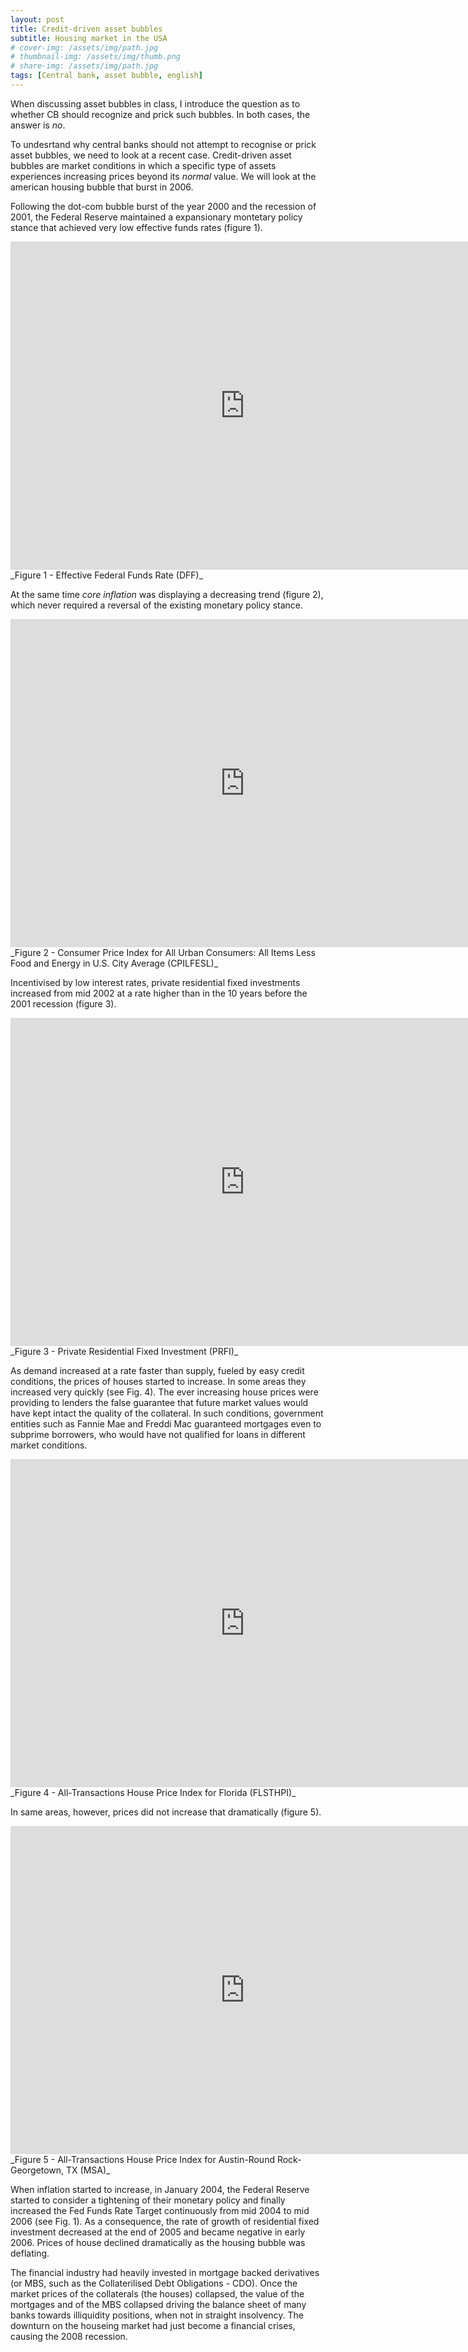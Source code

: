 ```yaml
---
layout: post
title: Credit-driven asset bubbles 
subtitle: Housing market in the USA
# cover-img: /assets/img/path.jpg
# thumbnail-img: /assets/img/thumb.png
# share-img: /assets/img/path.jpg
tags: [Central bank, asset bubble, english]
---
```

When discussing asset bubbles in class, I introduce the question as to whether CB should recognize and prick such bubbles. In both cases, the answer is _no_.

To undesrtand why central banks should not attempt to recognise or prick asset bubbles, we need to look at a recent case. Credit-driven asset bubbles are market conditions in which a specific type of assets experiences increasing prices beyond its _normal_ value. We will look at the american housing bubble that burst in 2006.

Following the dot-com bubble burst of the year 2000 and the recession of 2001, the Federal Reserve maintained a expansionary montetary policy stance that achieved very low effective funds rates (figure 1).
<br>
<iframe src="https://fred.stlouisfed.org/graph/graph-landing.php?g=CVfR&width=750&height=475" scrolling="no" frameborder="0" style="overflow:hidden; width:750px; height:525px;" allowTransparency="true" loading="lazy"></iframe>
_Figure 1 -  Effective Federal Funds Rate (DFF)_

At the same time _core inflation_ was displaying a decreasing trend (figure 2), which never required a reversal of the existing monetary policy stance.
<br>
<iframe src="https://fred.stlouisfed.org/graph/graph-landing.php?g=CVgt&width=750&height=475" scrolling="no" frameborder="0" style="overflow:hidden; width:750px; height:525px;" allowTransparency="true" loading="lazy"></iframe>
_Figure 2 - Consumer Price Index for All Urban Consumers: All Items Less Food and Energy in U.S. City Average (CPILFESL)_

Incentivised by low interest rates, private residential fixed investments increased from mid 2002 at a rate higher than in the 10 years before the 2001 recession (figure 3).

<iframe src="https://fred.stlouisfed.org/graph/graph-landing.php?g=CVka&width=750&height=475" scrolling="no" frameborder="0" style="overflow:hidden; width:750px; height:525px;" allowTransparency="true" loading="lazy"></iframe>
_Figure 3 - Private Residential Fixed Investment (PRFI)_

As demand increased at a rate faster than supply, fueled by easy credit conditions, the prices of houses started to increase. In some areas they increased very quickly (see Fig. 4). The ever increasing house prices were providing to lenders the false guarantee that future market values would have kept intact the quality of the collateral. In such conditions, government entities such as Fannie Mae and Freddi Mac guaranteed mortgages even to subprime borrowers, who would have not qualified for loans in different market conditions. 
<br>
<iframe src="https://fred.stlouisfed.org/graph/graph-landing.php?g=CVj2&width=750&height=475" scrolling="no" frameborder="0" style="overflow:hidden; width:750px; height:525px;" allowTransparency="true" loading="lazy"></iframe>
_Figure 4 - All-Transactions House Price Index for Florida (FLSTHPI)_

In same areas, however, prices did not increase that dramatically (figure 5).
<br>
<iframe src="https://fred.stlouisfed.org/graph/graph-landing.php?g=CVkl&width=750&height=475" scrolling="no" frameborder="0" style="overflow:hidden; width:750px; height:525px;" allowTransparency="true" loading="lazy"></iframe>
_Figure 5 - All-Transactions House Price Index for Austin-Round Rock-Georgetown, TX (MSA)_

When inflation started to increase, in January 2004, the Federal Reserve started to consider a tightening of their monetary policy and finally increased the Fed Funds Rate Target continuously from mid 2004 to mid 2006 (see Fig. 1). As a consequence, the rate of growth of residential fixed investment decreased at the end of 2005 and became negative in early 2006. Prices of house declined dramatically as the housing bubble was deflating.

The financial industry had heavily invested in mortgage backed derivatives (or MBS, such as the Collaterilised Debt Obligations - CDO). Once the market prices of the collaterals (the houses) collapsed, the value of the mortgages and of the MBS collapsed driving the balance sheet of many banks towards illiquidity positions, when not in straight insolvency. The downturn on the houseing market had just become a financial crises, causing the 2008 recession.



